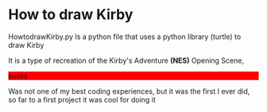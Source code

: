 # How to draw Kirby
HowtodrawKirby.py Is a python file that uses a python library (turtle) to draw Kirby

It is a type of recreation of the Kirby's Adventure **(NES)** Opening Scene,
<p style="background-color:#F00;">
snsns
</p>
Was not one of my best coding experiences, but it was the first I ever did, so far to a first project it was cool for doing it
